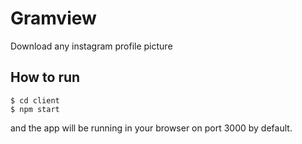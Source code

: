 # Gramview

Download any instagram profile picture

## How to run

```
$ cd client
$ npm start
```

and the app will be running in your browser on port 3000 by default.
